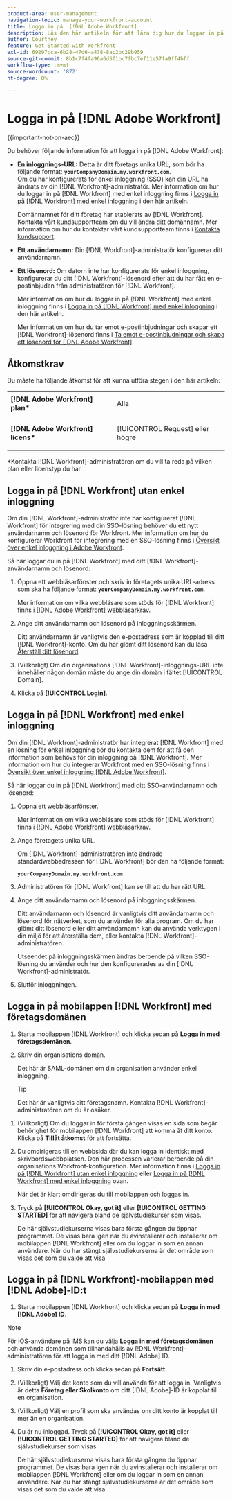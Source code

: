 ```yaml
---
product-area: user-management
navigation-topic: manage-your-workfront-account
title: Logga in på  [!DNL Adobe Workfront]
description: Läs den här artikeln för att lära dig hur du loggar in på Workfront.
author: Courtney
feature: Get Started with Workfront
exl-id: 69297cca-6b28-47d6-a478-8ac2bc29b959
source-git-commit: 8b1c7f4fa96a6d5f1bc7fbc7ef11e57fa9ff4bff
workflow-type: tm+mt
source-wordcount: '872'
ht-degree: 0%

---
```


# Logga in på [!DNL Adobe Workfront]

{{important-not-on-aec}}

Du behöver följande information för att logga in på [!DNL Adobe Workfront]:

* **En inloggnings-URL:** Detta är ditt företags unika URL, som bör ha följande format: **`yourCompanyDomain.my.workfront.com`**.\
   Om du har konfigurerats för enkel inloggning (SSO) kan din URL ha ändrats av din [!DNL Workfront]-administratör. Mer information om hur du loggar in på [!DNL Workfront] med enkel inloggning finns i [Logga in på [!DNL Workfront] med enkel inloggning](#log-in-to-workfront-with-sso) i den här artikeln.

  Domännamnet för ditt företag har etablerats av [!DNL Workfront]. Kontakta vårt kundsupportteam om du vill ändra ditt domännamn. Mer information om hur du kontaktar vårt kundsupportteam finns i [Kontakta kundsupport](../../../workfront-basics/tips-tricks-and-troubleshooting/contact-customer-support.md).

* **Ett användarnamn:** Din [!DNL Workfront]-administratör konfigurerar ditt användarnamn.
* **Ett lösenord:** Om datorn inte har konfigurerats för enkel inloggning, konfigurerar du ditt [!DNL Workfront]-lösenord efter att du har fått en e-postinbjudan från administratören för [!DNL Workfront].

  Mer information om hur du loggar in på [!DNL Workfront] med enkel inloggning finns i [Logga in på [!DNL Workfront] med enkel inloggning](#log-in-to-workfront-with-sso) i den här artikeln.

  Mer information om hur du tar emot e-postinbjudningar och skapar ett [!DNL Workfront]-lösenord finns i [Ta emot e-postinbjudningar och skapa ett lösenord för [!DNL Adobe Workfront]](../../../workfront-basics/manage-your-account-and-profile/managing-your-workfront-account/receive-email-invitations.md).

## Åtkomstkrav

Du måste ha följande åtkomst för att kunna utföra stegen i den här artikeln:

<table style="table-layout:auto"> 
 <col> 
 </col> 
 <col> 
 </col> 
 <tbody> 
  <tr> 
   <td role="rowheader"><strong>[!DNL Adobe Workfront] plan*</strong></td> 
   <td> <p>Alla</p> </td> 
  </tr> 
  <tr> 
   <td role="rowheader"><strong>[!DNL Adobe Workfront] licens*</strong></td> 
   <td> <p>[!UICONTROL Request] eller högre</p> </td> 
  </tr> 
 </tbody> 
</table>

&#42;Kontakta [!DNL Workfront]-administratören om du vill ta reda på vilken plan eller licenstyp du har.

## Logga in på [!DNL Workfront] utan enkel inloggning

Om din [!DNL Workfront]-administratör inte har konfigurerat [!DNL Workfront] för integrering med din SSO-lösning behöver du ett nytt användarnamn och lösenord för Workfront. Mer information om hur du konfigurerar Workfront för integrering med en SSO-lösning finns i [Översikt över enkel inloggning i Adobe Workfront](../../../administration-and-setup/add-users/single-sign-on/sso-in-workfront.md).

Så här loggar du in på [!DNL Workfront] med ditt [!DNL Workfront]-användarnamn och lösenord:

1. Öppna ett webbläsarfönster och skriv in företagets unika URL-adress som ska ha följande format: **`yourCompanyDomain.my.workfront.com`**.

   Mer information om vilka webbläsare som stöds för [!DNL Workfront] finns i [[!DNL Adobe Workfront] webbläsarkrav](../../../workfront-basics/workfront-browser-requirements.md).

1. Ange ditt användarnamn och lösenord på inloggningsskärmen.

   Ditt användarnamn är vanligtvis den e-postadress som är kopplad till ditt [!DNL Workfront]-konto. Om du har glömt ditt lösenord kan du läsa [Återställ ditt lösenord](../../../workfront-basics/manage-your-account-and-profile/managing-your-workfront-account/reset-your-password.md).

1. (Villkorligt) Om din organisations [!DNL Workfront]-inloggnings-URL inte innehåller någon domän måste du ange din domän i fältet [!UICONTROL Domain].
1. Klicka på **[!UICONTROL Login]**.

## Logga in på [!DNL Workfront] med enkel inloggning

Om din [!DNL Workfront]-administratör har integrerat [!DNL Workfront] med en lösning för enkel inloggning bör du kontakta dem för att få den information som behövs för din inloggning på [!DNL Workfront]. Mer information om hur du integrerar Workfront med en SSO-lösning finns i [Översikt över enkel inloggning [!DNL Adobe Workfront]](../../../administration-and-setup/add-users/single-sign-on/sso-in-workfront.md).

Så här loggar du in på [!DNL Workfront] med ditt SSO-användarnamn och lösenord:

1. Öppna ett webbläsarfönster.

   Mer information om vilka webbläsare som stöds för [!DNL Workfront] finns i [[!DNL Adobe Workfront] webbläsarkrav](../../../workfront-basics/workfront-browser-requirements.md).

1. Ange företagets unika URL.

   Om [!DNL Workfront]-administratören inte ändrade standardwebbadressen för [!DNL Workfront] bör den ha följande format:

   **`yourCompanyDomain.my.workfront.com`**

1. Administratören för [!DNL Workfront] kan se till att du har rätt URL.
1. Ange ditt användarnamn och lösenord på inloggningsskärmen.

   Ditt användarnamn och lösenord är vanligtvis ditt användarnamn och lösenord för nätverket, som du använder för alla program. Om du har glömt ditt lösenord eller ditt användarnamn kan du använda verktygen i din miljö för att återställa dem, eller kontakta [!DNL Workfront]-administratören.

   Utseendet på inloggningsskärmen ändras beroende på vilken SSO-lösning du använder och hur den konfigurerades av din [!DNL Workfront]-administratör.

1. Slutför inloggningen.

## Logga in på mobilappen [!DNL Workfront] med företagsdomänen

1. Starta mobilappen [!DNL Workfront] och klicka sedan på **Logga in med företagsdomänen**.

1. Skriv din organisations domän.

   Det här är SAML-domänen om din organisation använder enkel inloggning.

   >[!TIP]
   >
   >Det här är vanligtvis ditt företagsnamn. Kontakta [!DNL Workfront]-administratören om du är osäker.

<!--1. Specify the [!DNL Workfront] URL for your company or the link to your SAML authentication portal.

   The [!DNL Workfront] URL should display in the following format:
   **`yourDomain.my.workfront.com`**

   For example:

   **`swains.my.workfront.com`**

1. If you are logging in with you SAML credentials, follow the login steps from your SAML authentication portal.

   Your [!DNL Workfront] administrator must enable SAML 2.0 authentication with the [!DNL Workfront] web application in order to log in with your SAML credentials. For information about how to enable SAML 2.0, see the section [Configure [!DNL Adobe Workfront] with SAML 2.0](../../../administration-and-setup/add-users/single-sign-on/configure-workfront-saml-2.md#saml-with-workfront-web-app) in the article [Configure [!DNL Adobe Workfront] with SAML 2.0](../../../administration-and-setup/add-users/single-sign-on/configure-workfront-saml-2.md). If you cannot log in as described in this section, contact your Workfront administrator.

1. Tap **[!UICONTROL Continue in browser]**.
1. Specify the **[!UICONTROL Username]** of your [!DNL Workfront] account or SAML user.
1. Specify the **[!UICONTROL Password]** for your [!DNL Workfront] account or SAML user.-->

1. (Villkorligt) Om du loggar in för första gången visas en sida som begär behörighet för mobilappen [!DNL Workfront] att komma åt ditt konto. Klicka på **Tillåt åtkomst** för att fortsätta.

1. Du omdirigeras till en webbsida där du kan logga in identiskt med skrivbordswebbplatsen. Den här processen varierar beroende på din organisations Workfront-konfiguration. Mer information finns i [Logga in på [!DNL Workfront] utan enkel inloggning](#log-in-to-workfront-without-sso) eller [Logga in på [!DNL Workfront] med enkel inloggning](#log-in-to-workfront-with-sso) ovan.

   När det är klart omdirigeras du till mobilappen och loggas in.

1. Tryck på **[!UICONTROL Okay, got it]** eller **[!UICONTROL GETTING STARTED]** för att navigera bland de självstudiekurser som visas.

   De här självstudiekurserna visas bara första gången du öppnar programmet. De visas bara igen när du avinstallerar och installerar om mobilappen [!DNL Workfront] eller om du loggar in som en annan användare. När du har stängt självstudiekurserna är det område som visas det som du valde att visa

## Logga in på [!DNL Workfront]-mobilappen med [!DNL Adobe]-ID:t

1. Starta mobilappen [!DNL Workfront] och klicka sedan på **Logga in med [!DNL Adobe] ID**.

>[!NOTE]
>
>För iOS-användare på IMS kan du välja **Logga in med företagsdomänen** och använda domänen som tillhandahålls av [!DNL Workfront]-administratören för att logga in med ditt [!DNL Adobe] ID.

1. Skriv din e-postadress och klicka sedan på **Fortsätt**.

1. (Villkorligt) Välj det konto som du vill använda för att logga in. Vanligtvis är detta **Företag eller Skolkonto** om ditt [!DNL Adobe]-ID är kopplat till en organisation.

1. (Villkorligt) Välj en profil som ska användas om ditt konto är kopplat till mer än en organisation.

1. Du är nu inloggad. Tryck på **[!UICONTROL Okay, got it]** eller **[!UICONTROL GETTING STARTED]** för att navigera bland de självstudiekurser som visas.

   De här självstudiekurserna visas bara första gången du öppnar programmet. De visas bara igen när du avinstallerar och installerar om mobilappen [!DNL Workfront] eller om du loggar in som en annan användare. När du har stängt självstudiekurserna är det område som visas det som du valde att visa
